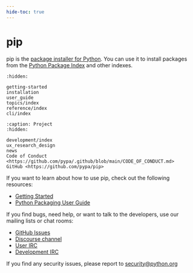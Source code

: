 ```yaml
---
hide-toc: true
---
```


# pip

pip is the [package installer for Python][recommended]. You can use it to
install packages from the [Python Package Index][pypi] and other indexes.

```{toctree}
:hidden:

getting-started
installation
user_guide
topics/index
reference/index
cli/index
```

```{toctree}
:caption: Project
:hidden:

development/index
ux_research_design
news
Code of Conduct <https://github.com/pypa/.github/blob/main/CODE_OF_CONDUCT.md>
GitHub <https://github.com/pypa/pip>
```

If you want to learn about how to use pip, check out the following resources:

- [Getting Started](getting-started)
- [Python Packaging User Guide](https://packaging.python.org)

If you find bugs, need help, or want to talk to the developers, use our mailing
lists or chat rooms:

- [GitHub Issues][issue-tracker]
- [Discourse channel][packaging-discourse]
- [User IRC][irc-pypa]
- [Development IRC][irc-pypa-dev]

[recommended]: https://packaging.python.org/guides/tool-recommendations/
[pypi]: https://pypi.org/
[issue-tracker]: https://github.com/pypa/pip/issues/
[packaging-discourse]: https://discuss.python.org/c/packaging/14
[irc-pypa]: https://kiwiirc.com/nextclient/#ircs://irc.libera.chat:+6697/pypa
[irc-pypa-dev]: https://kiwiirc.com/nextclient/#ircs://irc.libera.chat:+6697/pypa-dev

If you find any security issues, please report to [security@python.org](mailto:security@python.org)
